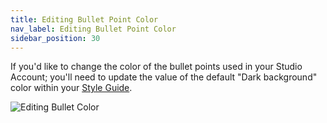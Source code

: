 ```yaml
---
title: Editing Bullet Point Color
nav_label: Editing Bullet Point Color
sidebar_position: 30
---
```


If you'd like to change the color of the bullet points used in your Studio Account; you'll need to update the value of
the default "Dark background" color within
your [Style Guide](/docs/studio/design/Design-&-Styles/Using-your-Style-Guide).

 ![Editing Bullet Color](/assets/studio/screely-1654107653700.png)

